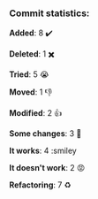 ### Commit statistics:

**Added**: 8 :heavy_check_mark:

**Deleted**: 1 :heavy_multiplication_x:

**Tried**: 5 :sob:

**Moved**: 1 :-1:

**Modified**: 2 :+1:

**Some changes**: 3 :hankey:

**It works**: 4 :smiley

**It doesn't work**: 2 :rage:

**Refactoring**: 7 :recycle:

